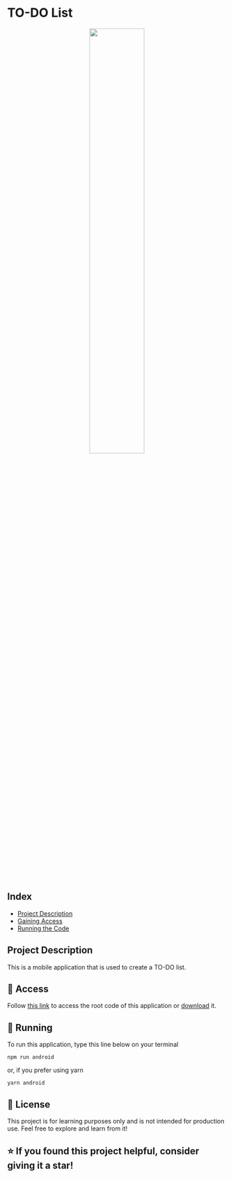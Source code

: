 # TO-DO List
<div align="center">
  <img width= "50%" src="https://github.com/user-attachments/assets/a4a10b50-8192-41e9-a9d5-80f36454f48f">
</div>

## Index
* [Project Description](#project-description)
* [Gaining Access](#-access)
* [Running the Code](#running)

## Project Description

This is a mobile application that is used to create a TO-DO list.

## 📁 Access

Follow [this link](https://github.com/ClaraMaia2/ContactList-Udemy.git) to access the root code of this application or [download](https://codeload.github.com/ClaraMaia2/ContactList-Udemy/zip/refs/heads/master?token=AYPBYZTGX3Q2NQMND3YR5NLG6RKAO) it.

## 🏃 Running

To run this application, type this line below on your terminal
```
npm run android
```
or, if you prefer using yarn
```
yarn android
```

## 📜 License

This project is for learning purposes only and is not intended for production use. Feel free to explore and learn from it!


## ⭐ If you found this project helpful, consider giving it a star!

<br>
